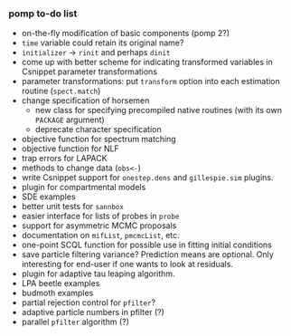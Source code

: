 ### pomp to-do list

- on-the-fly modification of basic components (pomp 2?)
- `time` variable could retain its original name?
- `initializer` -> `rinit` and perhaps `dinit`
- come up with better scheme for indicating transformed variables in Csnippet parameter transformations
- parameter transformations: put `transform` option into each estimation routine (`spect.match`)
- change specification of horsemen
	- new class for specifying precompiled native routines (with its own `PACKAGE` argument)
	- deprecate character specification
- objective function for spectrum matching
- objective function for NLF
- trap errors for LAPACK
- methods to change data (`obs<-`)
- write Csnippet support for `onestep.dens` and `gillespie.sim` plugins.
- plugin for compartmental models
- SDE examples
- better unit tests for `sannbox`
- easier interface for lists of probes in `probe`
- support for asymmetric MCMC proposals
- documentation on `mifList`, `pmcmcList`, etc.
- one-point SCQL function for possible use in fitting initial conditions
- save particle filtering variance?
    Prediction means are optional.
	Only interesting for end-user if one wants to look at residuals.
- plugin for adaptive tau leaping algorithm.
- LPA beetle examples
- budmoth examples
- partial rejection control for `pfilter`?
- adaptive particle numbers in pfilter (?)
- parallel `pfilter` algorithm (?)
